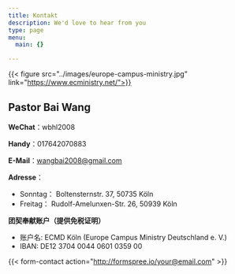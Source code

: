 ```yaml
---
title: Kontakt 
description: We'd love to hear from you
type: page
menu:
  main: {}

---
```


 {{< figure src="../images/europe-campus-ministry.jpg" link="https://www.ecministry.net/">}}

## Pastor Bai Wang

__WeChat__：wbhl2008

__Handy__：017642070883

__E-Mail__：wangbai2008@gmail.com

__Adresse__： 
- Sonntag：  Boltensternstr. 37, 50735 Köln
- Freitag： Rudolf-Amelunxen-Str. 26, 50939 Köln

__团契奉献账户（提供免税证明）__
- 账户名: ECMD Köln (Europe Campus Ministry Deutschland e. V.)
- IBAN: DE12 3704 0044 0601 0359 00

{{< form-contact action="http://formspree.io/your@email.com"  >}}